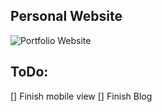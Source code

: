 ## Personal Website

![Portfolio Website](https://prnt.sc/5hWye51_s5Wq)

## ToDo:

[] Finish mobile view
[] Finish Blog
